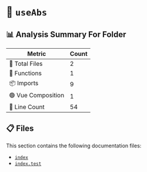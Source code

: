 # 📁 `useAbs`

## 📊 Analysis Summary For Folder

| Metric | Count |
|--------|-------|
| 📁 Total Files | 2 |
| 🔧 Functions | 1 |
| 📦 Imports | 9 |
| 🟢 Vue Composition | 1 |
| 🔢 Line Count | 54 |


## 📋 Files

This section contains the following documentation files:

- [`index`](./index.md)
- [`index.test`](./index.test.md)